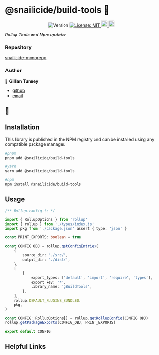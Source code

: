 # @snailicide/build-tools 🐌

<p align="center">
	<img alt="Version" src="https://img.shields.io/npm/v/@snailicide/build-tools"/>
	<a href="#" target="_blank">
		<img alt="License: MIT" src="https://img.shields.io/npm/l/@snailicide/build-tools"/>
	</a>
	<a href="#" target="_blank">
		<img alt="Typescript" height="20px" src="https://img.shields.io/badge/typescript-%23007ACC.svg?style=for-the-badge&logo=typescript&logoColor=white"/>
	</a>
	<a href="#" target="_blank">
		<img alt="RollupJS" height="20px" src="https://img.shields.io/badge/RollupJS-ef3335?style=for-the-badge&logo=rollup.js&logoColor=white"/>
	</a>
</p>

_Rollup Tools and Npm updater_

### Repository

[snailicide-monorepo](https://github.com/gbtunney/snailicide-monorepo.git)

### Author

👤 **Gillian Tunney**

-   [github](https://github.com/gbtunney)
-   [email](mailto:gbtunney@mac.com)

## 🐌

## Installation

This library is published in the NPM registry and can be installed using any compatible package manager.

```sh
#pnpm
pnpm add @snailicide/build-tools

#yarn
yarn add @snailicide/build-tools

#npm
npm install @snailicide/build-tools
```

## Usage

```ts
/** Rollup.config.ts */

import { RollupOptions } from 'rollup'
import { rollup } from './types/index.js'
import pkg from './package.json' assert { type: 'json' }

const PRINT_EXPORTS: boolean = true

const CONFIG_OBJ = rollup.getConfigEntries(
    {
        source_dir: './src/',
        output_dir: './dist/',
    },
    [
        {
            export_types: ['default', 'import', 'require', 'types'],
            export_key: '*',
            library_name: 'gBuildTools',
        },
    ],
    rollup.DEFAULT_PLUGINS_BUNDLED,
    pkg,
)

const CONFIG: RollupOptions[] = rollup.getRollupConfig(CONFIG_OBJ)
rollup.getPackageExports(CONFIG_OBJ, PRINT_EXPORTS)

export default CONFIG
```

## Helpful Links
